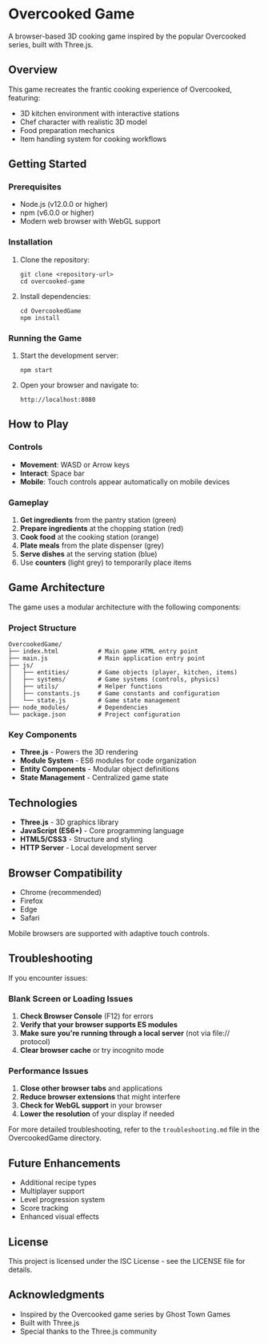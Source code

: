 # Overcooked Game

A browser-based 3D cooking game inspired by the popular Overcooked series, built with Three.js.

## Overview

This game recreates the frantic cooking experience of Overcooked, featuring:

- 3D kitchen environment with interactive stations
- Chef character with realistic 3D model
- Food preparation mechanics
- Item handling system for cooking workflows

## Getting Started

### Prerequisites

- Node.js (v12.0.0 or higher)
- npm (v6.0.0 or higher)
- Modern web browser with WebGL support

### Installation

1. Clone the repository:
   ```
   git clone <repository-url>
   cd overcooked-game
   ```

2. Install dependencies:
   ```
   cd OvercookedGame
   npm install
   ```

### Running the Game

1. Start the development server:
   ```
   npm start
   ```

2. Open your browser and navigate to:
   ```
   http://localhost:8080
   ```

## How to Play

### Controls

- **Movement**: WASD or Arrow keys
- **Interact**: Space bar
- **Mobile**: Touch controls appear automatically on mobile devices

### Gameplay

1. **Get ingredients** from the pantry station (green)
2. **Prepare ingredients** at the chopping station (red)
3. **Cook food** at the cooking station (orange)
4. **Plate meals** from the plate dispenser (grey)
5. **Serve dishes** at the serving station (blue)
6. Use **counters** (light grey) to temporarily place items

## Game Architecture

The game uses a modular architecture with the following components:

### Project Structure

```
OvercookedGame/
├── index.html           # Main game HTML entry point
├── main.js              # Main application entry point
├── js/
│   ├── entities/        # Game objects (player, kitchen, items)
│   ├── systems/         # Game systems (controls, physics)
│   ├── utils/           # Helper functions
│   ├── constants.js     # Game constants and configuration
│   └── state.js         # Game state management
├── node_modules/        # Dependencies
└── package.json         # Project configuration
```

### Key Components

- **Three.js** - Powers the 3D rendering
- **Module System** - ES6 modules for code organization
- **Entity Components** - Modular object definitions
- **State Management** - Centralized game state

## Technologies

- **Three.js** - 3D graphics library
- **JavaScript (ES6+)** - Core programming language 
- **HTML5/CSS3** - Structure and styling
- **HTTP Server** - Local development server

## Browser Compatibility

- Chrome (recommended)
- Firefox 
- Edge
- Safari

Mobile browsers are supported with adaptive touch controls.

## Troubleshooting

If you encounter issues:

### Blank Screen or Loading Issues

1. **Check Browser Console** (F12) for errors
2. **Verify that your browser supports ES modules**
3. **Make sure you're running through a local server** (not via file:// protocol)
4. **Clear browser cache** or try incognito mode

### Performance Issues

1. **Close other browser tabs** and applications
2. **Reduce browser extensions** that might interfere
3. **Check for WebGL support** in your browser
4. **Lower the resolution** of your display if needed

For more detailed troubleshooting, refer to the `troubleshooting.md` file in the OvercookedGame directory.

## Future Enhancements

- Additional recipe types
- Multiplayer support
- Level progression system
- Score tracking
- Enhanced visual effects

## License

This project is licensed under the ISC License - see the LICENSE file for details.

## Acknowledgments

- Inspired by the Overcooked game series by Ghost Town Games
- Built with Three.js
- Special thanks to the Three.js community 